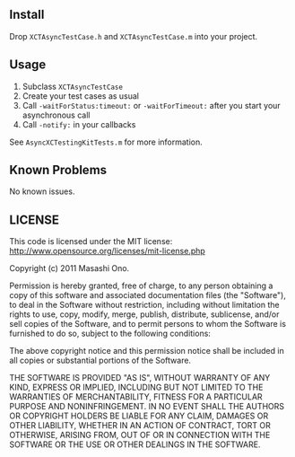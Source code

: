 Install
-------

Drop `XCTAsyncTestCase.h` and `XCTAsyncTestCase.m` into your project.

Usage
-----

1. Subclass `XCTAsyncTestCase`
2. Create your test cases as usual
3. Call `-waitForStatus:timeout:` or `-waitForTimeout:` after you start your asynchronous call
4. Call `-notify:` in your callbacks

See `AsyncXCTestingKitTests.m` for more information.

Known Problems
--------------

No known issues.

LICENSE
-------

This code is licensed under the MIT license: http://www.opensource.org/licenses/mit-license.php

Copyright (c) 2011 Masashi Ono.

Permission is hereby granted, free of charge, to any person obtaining a copy of this software and associated documentation files (the "Software"), to deal in the Software without restriction, including without limitation the rights to use, copy, modify, merge, publish, distribute, sublicense, and/or sell copies of the Software, and to permit persons to whom the Software is furnished to do so, subject to the following conditions:

The above copyright notice and this permission notice shall be included in all copies or substantial portions of the Software.

THE SOFTWARE IS PROVIDED "AS IS", WITHOUT WARRANTY OF ANY KIND, EXPRESS OR IMPLIED, INCLUDING BUT NOT LIMITED TO THE WARRANTIES OF MERCHANTABILITY, FITNESS FOR A PARTICULAR PURPOSE AND NONINFRINGEMENT. IN NO EVENT SHALL THE AUTHORS OR COPYRIGHT HOLDERS BE LIABLE FOR ANY CLAIM, DAMAGES OR OTHER LIABILITY, WHETHER IN AN ACTION OF CONTRACT, TORT OR OTHERWISE, ARISING FROM, OUT OF OR IN CONNECTION WITH THE SOFTWARE OR THE USE OR OTHER DEALINGS IN THE SOFTWARE.
